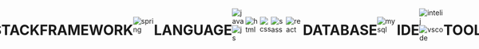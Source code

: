 
<div style="display: flex; justify-content: center; align-items: center;">  

안녕하세요, 백엔드 개발자를 꿈꾸는 허대욱 입니다 :)

<h1>STACK</h1>

<h1>FRAMEWORK</h1> 

![spring](https://img.shields.io/badge/Spring-6DB33F?style=for-the-badge&logo=spring&logoColor=white)

<h1>LANGUAGE</h1>

![java](https://img.shields.io/badge/Java-ED8B00?style=for-the-badge&logo=openjdk&logoColor=white)
![js](https://img.shields.io/badge/JavaScript-F7DF1E?style=for-the-badge&logo=JavaScript&logoColor=white)


![html](https://img.shields.io/badge/HTML5-E34F26?style=for-the-badge&logo=html5&logoColor=white)

![css](https://img.shields.io/badge/CSS3-1572B6?style=for-the-badge&logo=css3&logoColor=white)

![sass](https://img.shields.io/badge/Sass-CC6699?style=for-the-badge&logo=sass&logoColor=white)



![react](https://img.shields.io/badge/React-20232A?style=for-the-badge&logo=react&logoColor=61DAFB)



<h1>DATABASE</h1>

![mysql](https://img.shields.io/badge/MySQL-00000F?style=for-the-badge&logo=mysql&logoColor=white)

<h1>IDE</h1>

![intelij](https://img.shields.io/badge/IntelliJ_IDEA-000000.svg?style=for-the-badge&logo=intellij-idea&logoColor=white)
![vscode](https://img.shields.io/badge/Visual_Studio_Code-0078D4?style=for-the-badge&logo=visual%20studio%20code&logoColor=white)

<h1>TOOL</h1>

![git](https://img.shields.io/badge/GIT-E44C30?style=for-the-badge&logo=git&logoColor=white)
![aws](	https://img.shields.io/badge/Amazon_AWS-232F3E?style=for-the-badge&logo=amazon-aws&logoColor=white)

</div>


